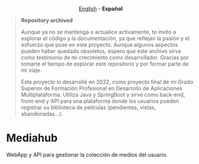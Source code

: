 <p align="center"><a href="./README.md">English</a> - <b>Español</b></p>

> **Repository archived**
> 
> Aunque ya no se mantenga o actualice activamente, te invito a explorar el código y la documentación, ya que reflejan la pasión y el esfuerzo que puse en este proyecto. Aunque algunos aspectos pueden haber quedado obsoletos, espero que este archivo sirva como testimonio de mi crecimiento como desarrollador. Gracias por tomarte el tiempo de explorar este repositorio y por formar parte de mi viaje.
>
> Este proyecto lo desarrollé en 2022, como proyecto final de mi Grado Superior de Formación Profesional en Desarrollo de Aplicaciones Multiplataforma. Utiliza Java y SpringBoot y sirve como back-end, front-end y API para una plataforma donde los usuarios pueden registrar su biblioteca de películas (pendientes, vistas, abandonadas...).

# Mediahub
WebApp y API para gestionar la colección de medios del usuario.

